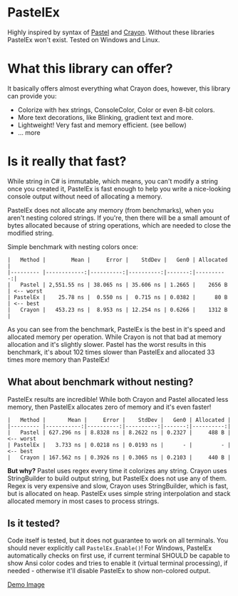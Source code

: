 # PastelEx
Highly inspired by syntax of [Pastel](https://github.com/silkfire/Pastel) and [Crayon](https://github.com/riezebosch/crayon). Without these libraries PastelEx won't exist. Tested on Windows and Linux.

# What this library can offer?
It basically offers almost everything what Crayon does, however, this library can provide you:
- Colorize with hex strings, ConsoleColor, Color or even 8-bit colors.
- More text decorations, like Blinking, gradient text and more.
- Lightweight! Very fast and memory efficient. (see bellow)
- ... more

# Is it really that fast?
While string in C# is immutable, which means, you can't modify a string once you created it, PastelEx is fast enough to help you write a nice-looking console output without need of allocating a memory.

PastelEx does not allocate any memory (from benchmarks), when you aren't nesting colored strings. If you're, then there will be a small amount of bytes allocated because of string operations, which are needed to close the modified string.

Simple benchmark with nesting colors once:
```
|   Method |        Mean |     Error |    StdDev |   Gen0 | Allocated |
|--------- |------------:|----------:|----------:|-------:|----------:|
|   Pastel | 2,551.55 ns | 38.065 ns | 35.606 ns | 1.2665 |    2656 B | <-- worst
| PastelEx |    25.78 ns |  0.550 ns |  0.715 ns | 0.0382 |      80 B | <-- best
|   Crayon |   453.23 ns |  8.953 ns | 12.254 ns | 0.6266 |    1312 B |
```

As you can see from the benchmark, PastelEx is the best in it's speed and allocated memory per operation.
While Crayon is not that bad at memory allocation and it's slightly slower.
Pastel has the worst results in this benchmark, it's about 102 times slower than PastelEx and allocated 33 times more memory than PastelEx!

## What about benchmark without nesting?
PastelEx results are incredible! While both Crayon and Pastel allocated less memory, then PastelEx allocates zero of memory and it's even faster!
```
|   Method |       Mean |     Error |    StdDev |   Gen0 | Allocated |
|--------- |-----------:|----------:|----------:|-------:|----------:|
|   Pastel | 627.296 ns | 8.8328 ns | 8.2622 ns | 0.2327 |     488 B | <-- worst
| PastelEx |   3.733 ns | 0.0218 ns | 0.0193 ns |      - |         - | <-- best
|   Crayon | 167.562 ns | 0.3926 ns | 0.3065 ns | 0.2103 |     440 B |
```

**But why?**
Pastel uses regex every time it colorizes any string. Crayon uses StringBuilder to build output string, but PastelEx does not use any of them. Regex is very expensive and slow, Crayon uses StringBuilder, which is fast, but is allocated on heap. PastelEx uses simple string interpolation and stack allocated memory in most cases to process strings.

## Is it tested?
Code itself is tested, but it does not guarantee to work on all terminals.
You should never explicitly call `PastelEx.Enable()`! For Windows, PastelEx automatically checks on first use, if current terminal SHOULD be capable to show Ansi color codes and tries to enable it (virtual terminal processing), if needed - otherwise it'll disable PastelEx to show non-colored output.

[Demo Image](src/example1.png)
